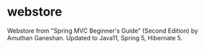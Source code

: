 # webstore
Webstore from "Spring MVC Beginner's Guide" (Second Edition) by Amuthan Ganeshan.
Updated to Java11, Spring 5, Hibernate 5.
